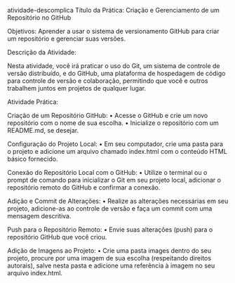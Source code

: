 atividade-descomplica
Título da Prática: Criação e Gerenciamento de um Repositório no GitHub

Objetivos: Aprender a usar o sistema de versionamento GitHub para criar um repositório e gerenciar suas versões.

Descrição da Atividade:

Nesta atividade, você irá praticar o uso do Git, um sistema de controle de versão distribuído, e do GitHub, uma plataforma de hospedagem de código para controle de versão e colaboração, permitindo que você e outros trabalhem juntos em projetos de qualquer lugar.

Atividade Prática:

Criação de um Repositório GitHub:
• Acesse o GitHub e crie um novo repositório com o nome de sua escolha. • Inicialize o repositório com um README.md, se desejar.

Configuração do Projeto Local:
• Em seu computador, crie uma pasta para o projeto e adicione um arquivo chamado index.html com o conteúdo HTML básico fornecido.

Conexão do Repositório Local com o GitHub:
• Utilize o terminal ou o prompt de comando para inicializar o Git em seu projeto local, adicionar o repositório remoto do GitHub e confirmar a conexão.

Adição e Commit de Alterações:
• Realize as alterações necessárias em seu projeto, adicione-as ao controle de versão e faça um commit com uma mensagem descritiva.

Push para o Repositório Remoto:
• Envie suas alterações (push) para o repositório GitHub que você criou.

Adição de Imagens ao Projeto:
• Crie uma pasta images dentro do seu projeto, procure por uma imagem de sua escolha (respeitando direitos autorais), salve nesta pasta e adicione uma referência à imagem no seu arquivo index.html.